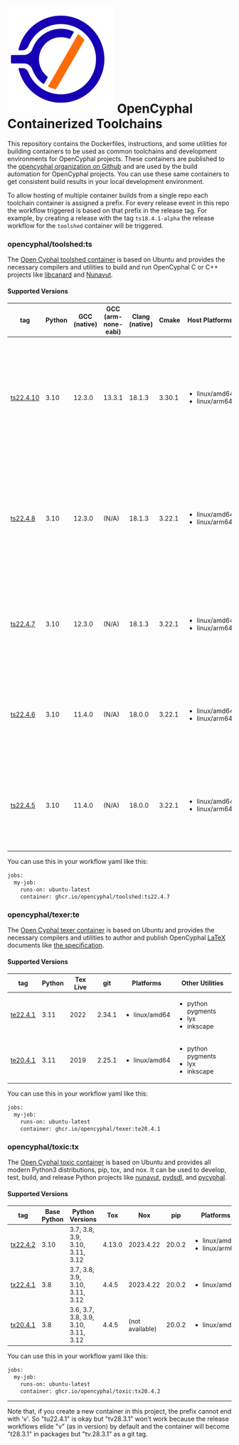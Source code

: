 ![OpenCyphal](opencyphal_logo.svg) OpenCyphal Containerized Toolchains
===================

This repository contains the Dockerfiles, instructions, and some utilities for
building containers to be used as common toolchains and development environments
for OpenCyphal projects. These containers are published to the [opencyphal
organization on Github](https://github.com/orgs/OpenCyphal/packages) and are used
by the build automation for OpenCyphal projects. You can use these same
containers to get consistent build results in your local development environment.

To allow hosting of multiple container builds from a single repo each toolchain container
is assigned a prefix. For every release event in this repo the workflow triggered is based
on that prefix in the release tag. For example, by creating a release with the tag `ts18.4.1-alpha`
the release workflow for the `toolshed` container will be triggered.

### opencyphal/toolshed:ts

The [Open Cyphal toolshed
container](https://github.com/OpenCyphal/docker_toolchains/pkgs/container/toolshed)
is based on Ubuntu and provides the necessary compilers and utilities to build and run OpenCyphal C or C++ projects
like [libcanard](https://github.com/OpenCyphal/libcanard) and
[Nunavut](https://github.com/OpenCyphal/nunavut).

#### Supported Versions

| tag      | Python | GCC (native) | GCC (arm-none-eabi) | Clang (native) | Cmake | Host Platforms | Other Utilities |
|----------|--------|--------------|---------------------|----------------|-------|----------------|-----------------|
| [ts22.4.10](https://github.com/OpenCyphal/docker_toolchains/pkgs/container/toolshed) | 3.10 | 12.3.0 | 13.3.1 | 18.1.3 | 3.30.1 | <ul><li>linux/amd64</li><li>linux/arm64</li></ul> | <ul><li>qemu</li><li>can-utils</li><li>doxygen 1.10.0</li><li>nvm</li><li>node 20.x</li><li>nox</li><li>govr</li><li>gcc-multilib (amd64 only)</li></ul> |
| [ts22.4.8](https://github.com/OpenCyphal/docker_toolchains/pkgs/container/toolshed) | 3.10 | 12.3.0 | (N/A) | 18.1.3 | 3.22.1 | <ul><li>linux/amd64</li><li>linux/arm64</li></ul> | <ul><li>qemu</li><li>can-utils</li><li>doxygen 1.10.0</li><li>nvm</li><li>node 20.x</li><li>nox</li><li>govr</li><li>gcc-multilib (amd64 only)</li></ul> |
| [ts22.4.7](https://github.com/OpenCyphal/docker_toolchains/pkgs/container/toolshed) | 3.10 | 12.3.0 | (N/A) | 18.1.3 | 3.22.1 | <ul><li>linux/amd64</li><li>linux/arm64</li></ul> | <ul><li>qemu</li><li>can-utils</li><li>doxygen 1.10.0</li><li>nvm</li><li>node 20.x</li><li>nox</li><li>govr</li></ul> |
| [ts22.4.6](https://github.com/OpenCyphal/docker_toolchains/pkgs/container/toolshed) | 3.10 | 11.4.0 | (N/A) | 18.0.0 | 3.22.1 | <ul><li>linux/amd64</li><li>linux/arm64</li></ul> | <ul><li>qemu</li><li>can-utils</li><li>doxygen 1.10.0</li><li>nvm</li><li>node 20.x</li><li>nox</li><li>govr</li></ul> |
| [ts22.4.5](https://github.com/OpenCyphal/docker_toolchains/pkgs/container/toolshed) | 3.10 | 11.4.0 | (N/A) | 18.0.0 | 3.22.1 | <ul><li>linux/amd64</li><li>linux/arm64</li></ul> | <ul><li>qemu</li><li>can-utils</li><li>doxygen 1.9.6</li><li>nvm</li><li>node 16.20.0</li><li>nox</li><li>govr</li></ul> |


You can use this in your workflow yaml like this:

```none
jobs:
  my-job:
    runs-on: ubuntu-latest
    container: ghcr.io/opencyphal/toolshed:ts22.4.7
```


### opencyphal/texer:te

The [Open Cyphal texer
container](https://github.com/OpenCyphal/docker_toolchains/pkgs/container/texer)
is based on Ubuntu and provides the necessary compilers and utilities to author and publish OpenCyphal [LaTeX](https://www.latex-project.org/) documents like [the specification](https://github.com/OpenCyphal/specification).

#### Supported Versions

| tag      | Python | Tex Live | git | Platforms | Other Utilities |
|----------|--------|----------|-----|-----------|-----------------|
| [te22.4.1](https://github.com/OpenCyphal/docker_toolchains/pkgs/container/texer) | 3.11 | 2022 | 2.34.1 | <ul><li>linux/amd64</li></ul> | <ul><li>python pygments</li><li>lyx</li><li>inkscape</li></ul> |
| [te20.4.1](https://github.com/OpenCyphal/docker_toolchains/pkgs/container/texer) | 3.11 | 2019 | 2.25.1 | <ul><li>linux/amd64</li></ul> | <ul><li>python pygments</li><li>lyx</li><li>inkscape</li></ul> |

You can use this in your workflow yaml like this:

```none
jobs:
  my-job:
    runs-on: ubuntu-latest
    container: ghcr.io/opencyphal/texer:te20.4.1
```



 ### opencyphal/toxic:tx


The [Open Cyphal toxic
container](https://github.com/OpenCyphal/docker_toolchains/pkgs/container/toxic)
is based on Ubuntu and provides all modern Python3 distributions, pip, tox, and nox. It can be used to develop, test, build, and release Python projects like [nunavut](https://github.com/OpenCyphal/nunavut), [pydsdl](https://github.com/OpenCyphal/pydsdl), and [pycyphal](https://github.com/OpenCyphal/pycyphal).

#### Supported Versions

| tag      | Base Python | Python Versions | Tox | Nox | pip | Platforms | Other Utilities |
|----------|-------------|-----------------|-----|-----|-----|-----------|-----------------|
| [tx22.4.2](https://github.com/OpenCyphal/docker_toolchains/pkgs/container/toxic) | 3.10 | 3.7, 3.8, 3.9, 3.10, 3.11, 3.12 | 4.13.0 | 2023.4.22 | 20.0.2 | <ul><li>linux/amd64</li><li>linux/arm64</li></ul> | |
| [tx22.4.1](https://github.com/OpenCyphal/docker_toolchains/pkgs/container/toxic) | 3.8 | 3.7, 3.8, 3.9, 3.10, 3.11, 3.12 | 4.4.5 | 2023.4.22 | 20.0.2 | <ul><li>linux/amd64</li></ul> | |
| [tx20.4.1](https://github.com/OpenCyphal/docker_toolchains/pkgs/container/toxic) | 3.8 | 3.6, 3.7, 3.8, 3.9, 3.10, 3.11, 3.12 | 4.4.5 | (not available) | 20.0.2 | <ul><li>linux/amd64</li></ul> | <ul><li>sonar-scanner</li></ul> |


You can use this in your workflow yaml like this:

```none
jobs:
  my-job:
    runs-on: ubuntu-latest
    container: ghcr.io/opencyphal/toxic:tx20.4.2
```

---------------------------

Note that, if you create a new container in this project, the prefix cannot end with 'v'. So "tu22.4.1" is okay but
"tv28.3.1" won't work because the release workflows elide "v" (as in version) by default and the container will become
"t28.3.1" in packages but "tv.28.3.1" as a git tag.

